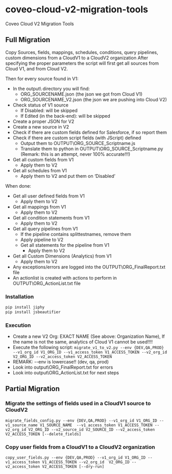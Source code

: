 # coveo-cloud-v2-migration-tools
Coveo Cloud V2 Migration Tools

## Full Migration
Copy Sources, fields, mappings, schedules, conditions, query pipelines, custom dimensions from a CloudV1 to a CloudV2 organization
After specifying the proper parameters the script will first get all sources from Cloud V1, and from Cloud V2.


Then for every source found in V1:
- In the output\ directory you will find:
  - ORG_SOURCENAME.json (the json we got from Cloud V1)
  - ORG_SOURCENAME_V2.json (the json we are pushing into Cloud V2)
- Check status of V1 source
  - If Disabled: will be skipped
  - If Edited (in the back-end): will be skipped
- Create a proper JSON for V2
- Create a new source in V2
- Check if there are custom fields defined for Salesforce, if so report them
- Check if there are custom script fields (with JScript) defined
  - Output them to OUTPUT\ORG_SOURCE_Scriptname.js
  - Translate them to python in OUTPUT\ORG_SOURCE_Scriptname.py (Remark: this is an attempt, never 100% accurate!!!)
- Get all custom fields from V1
  - Apply them to V2
- Get all schedules from V1
  - Apply them to V2 and put them on ‘Disabled’

When done:
- Get all user defined fields from V1
  - Apply them to V2
- Get all mappings from V1
  - Apply them to V2
- Get all condition statements from V1
  - Apply them to V2
- Get all query pipelines from V1
  - If the pipeline contains splittestnames, remove them
  - Apply pipeline to V2
  - Get all statements for the pipeline from V1
    - Apply them to V2
- Get all Custom Dimensions (Analytics) from V1
  - Apply them to V2
- Any exceptions/errors are logged into the OUTPUT\ORG_FinalReport.txt file
- An actionlist is created with actions to perform in OUTPUT\ORG_ActionList.txt file

### Installation
```python
pip install jiphy
pip install jsbeautifier
```

### Execution
* Create a new V2 Org: EXACT NAME (See above: Organization Name), If the name is not the same, analytics of Cloud V1 cannot be used!!!!
* Execute the following script:
`migrate_v1_to_v2.py --env {DEV,QA,PROD} --v1_org_id V1_ORG_ID --v1_access_token V1_ACCESS_TOKEN --v2_org_id 
V2_ORG_ID --v2_access_token V2_ACCESS_TOKEN `
* REMARK: --env is lowercase!! (dev, qa, prod)
* Look into output\ORG_FinalReport.txt for errors
* Look into output\ORG_ActionList.txt for next steps

## Partial Migration

### Migrate the settings of fields used in a CloudV1 source to CloudV2

`migrate_fields_config.py --env {DEV,QA,PROD} --v1_org_id V1_ORG_ID --v1_source_name V1_SOURCE_NAME 
--v1_access_token V1_ACCESS_TOKEN --v2_org_id V2_ORG_ID --v2_source_id V2_SOURCE_ID --v2_access_token V2_ACCESS_TOKEN
[--delete_fields]`

### Copy user fields from a CloudV1 to a CloudV2 organization

`copy_user_fields.py --env {DEV,QA,PROD} --v1_org_id V1_ORG_ID --v1_access_token V1_ACCESS_TOKEN --v2_org_id 
V2_ORG_ID --v2_access_token V2_ACCESS_TOKEN [--dry-run]`

